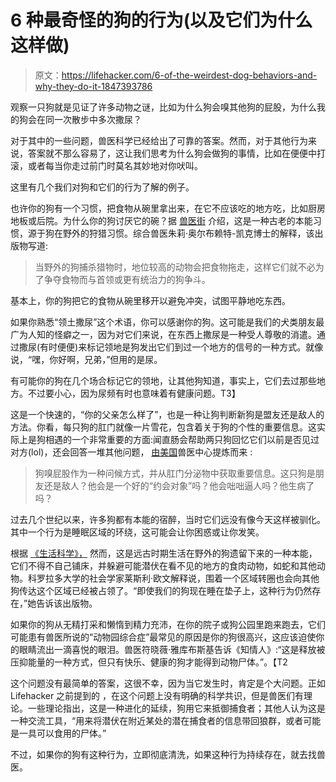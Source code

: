 # 6 种最奇怪的狗的行为(以及它们为什么这样做)

> 原文：<https://lifehacker.com/6-of-the-weirdest-dog-behaviors-and-why-they-do-it-1847393786>

观察一只狗就是见证了许多动物之谜，比如为什么狗会嗅其他狗的屁股，为什么我的狗会在同一次散步中多次撒尿？

对于其中的一些问题，兽医科学已经给出了可靠的答案。然而，对于其他行为来说，答案就不那么容易了，这让我们思考为什么狗会做狗的事情，比如在便便中打滚，或者每当你走过前门时莫名其妙地对你吠叫。

这里有几个我们对狗和它们的行为了解的例子。

也许你的狗有一个习惯，把食物从碗里拿出来，在它不应该吃的地方吃，比如厨房地板或后院。为什么你的狗讨厌它的碗？据 [兽医街](http://www.vetstreet.com/our-pet-experts/why-does-my-dog-eat-his-food-away-from-his-bowl) 介绍，这是一种古老的本能习惯，源于狗在野外的狩猎习惯。综合兽医朱莉·奥尔布赖特-凯克博士的解释，该出版物写道:

> 当野外的狗捕杀猎物时，地位较高的动物会把食物拖走，这样它们就不必为了争夺食物而与首领或更有统治力的狗争斗。

基本上，你的狗把它的食物从碗里移开以避免冲突，试图平静地吃东西。

如果你熟悉“领土撒尿”这个术语，你可以感谢你的狗。这可能是我们的犬类朋友最广为人知的怪癖之一，因为对它们来说，在东西上撒尿是一种受人尊敬的消遣。通过撒尿(有时便便)来标记领地是狗发出它们到过一个地方的信号的一种方式。就像说，“嘿，你好啊，兄弟，”但用的是尿。

有可能你的狗在几个场合标记它的领地，让其他狗知道，事实上，它们去过那些地方。不过要小心，因为尿频有时也意味着有健康问题。T3】

这是一个快速的，“你的父亲怎么样了”，也是一种让狗判断新狗是盟友还是敌人的方法。你看，每只狗的肛门就像一片雪花，包含着关于狗的个性的重要信息。这实际上是狗相遇的一个非常重要的方面:闻直肠会帮助两只狗回忆它们以前是否见过对方(lol)，还会回答一堆其他问题， [由美国](https://vcahospitals.com/know-your-pet/why-dogs-sniff-butts)兽医中心提炼而来 :

> 狗嗅屁股作为一种问候方式，并从肛门分泌物中获取重要信息。这只狗是朋友还是敌人？他会是一个好的“约会对象”吗？他会咄咄逼人吗？他生病了吗？

过去几个世纪以来，许多狗都有本能的宿醉，当时它们远没有像今天这样被驯化。其中一个行为是睡眠区域的环绕，这可能会让你困惑或让你发笑。

根据 [《生活科学》，](https://www.livescience.com/33160-why-do-dogs-walk-in-circles-before-lying-down.html) 然而，这是远古时期生活在野外的狗遗留下来的一种本能，它们不得不自己铺床，并躲避可能潜伏在看不见的地方的食肉动物，如蛇和其他动物。科罗拉多大学的社会学家莱斯利·欧文解释说，围着一个区域转圈也会向其他狗传达这个区域已经被占领了。“即使我们的狗现在睡在垫子上，这种行为仍然存在，”她告诉该出版物。

如果你的狗从无精打采和懒惰到精力充沛，在你的院子或狗公园里跑来跑去，它们可能患有兽医所说的“动物园综合症”最常见的原因是你的狗很高兴，这应该迫使你的眼睛流出一滴喜悦的眼泪。兽医符晓薇·雅库布斯基告诉《知情人》:“这是释放被压抑能量的一种方式，但只有快乐、健康的狗才能得到动物尸体。”。【T2

这个问题没有最简单的答案，这很不幸，因为当它发生时，肯定是个大问题。正如 Lifehacker 之前提到的 ，在这个问题上没有明确的科学共识，但是兽医们有理论。一些理论指出，这是一种进化的延续，狗用它来抵御捕食者；其他人认为这是一种交流工具，“用来将潜伏在附近某处的潜在捕食者的信息带回狼群，或者可能是一具可以食用的尸体。”

不过，如果你的狗有这种行为，立即彻底清洗，如果这种行为持续存在，就去找兽医。